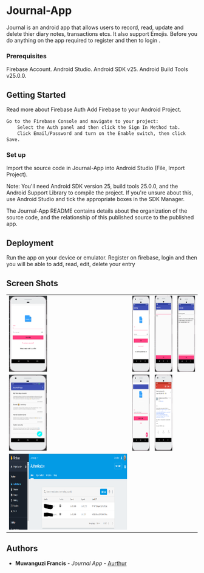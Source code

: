 # Journal-App

Journal is an android app that allows users to record, read, update and delete thier diary notes, transactions etcs. It also support Emojis. Before you do anything on the app required to register and then to login .

### Prerequisites
Firebase Account.
Android Studio.
Android SDK v25.
Android Build Tools v25.0.0.


## Getting Started
Read more about Firebase Auth
Add Firebase to your Android Project.

    Go to the Firebase Console and navigate to your project:
        Select the Auth panel and then click the Sign In Method tab.
        Click Email/Password and turn on the Enable switch, then click Save.
        

### Set up

Import the source code in Journal-App into Android Studio (File, Import Project).

Note: You'll need Android SDK version 25, build tools 25.0.0, and the Android Support Library to compile the project. If you're unsure about this, use Android Studio and tick the appropriate boxes in the SDK Manager.

The Journal-App README contains details about the organization of the source code, and the relationship of this published source to the published app.


## Deployment

 Run the app on your device or emulator. Register on firebase, login and then you will be able to add, read, edit, delete your entry 
 
## Screen Shots

<table>
<tr>

<td>
<img src="https://github.com/muwanguzi/ALC-Journal-App/raw/master/snapshots/1.PNG?raw=true" alt="Alt text" height="200px"  title="Optional Title">
</td>
<td>
<img src="https://github.com/muwanguzi/ALC-Journal-App/raw/master/snapshots/2.PNG?raw=true" alt="Alt text" height="200px"  title="Optional Title"></td>
<td>
<img src="https://github.com/muwanguzi/ALC-Journal-App/raw/master/snapshots/3.PNG?raw=true" alt="Alt text" height="200px"  title="Optional Title" ></td>
<td>
<img src="https://github.com/muwanguzi/ALC-Journal-App/raw/master/snapshots/4.PNG?raw=true" alt="Alt text" height="200px"  title="Optional Title" ></td>

</tr>

<tr>
<td>
<img src="https://github.com/muwanguzi/ALC-Journal-App/raw/master/snapshots/9.PNG?raw=true" alt="Alt text" height="200px"  title="Optional Title" ></td>
<td>
<img src="https://github.com/muwanguzi/ALC-Journal-App/raw/master/snapshots/6.PNG?raw=true" alt="Alt text" height="200px"  title="Optional Title" ></td>
<td>
<img src="https://github.com/muwanguzi/ALC-Journal-App/raw/master/snapshots/7.PNG?raw=true" alt="Alt text" height="200px"  title="Optional Title" ></td>

</tr>

<tr>
<td>
<img src="https://github.com/muwanguzi/ALC-Journal-App/raw/master/snapshots/8.PNG?raw=true" alt="Alt text" height="200px"  title="Optional Title" >
</td>

</tr>
 
 </table>
 
       


## Authors

* **Muwanguzi Francis** - *Journal App* - [Aurthur](https://github.com/muwanguzi)

